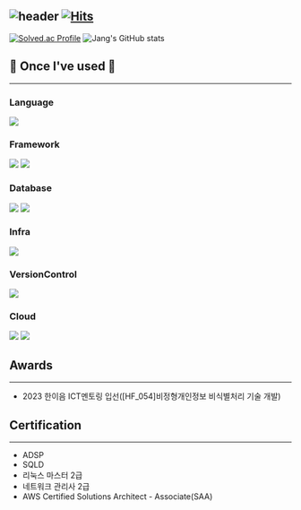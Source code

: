 ![header](https://capsule-render.vercel.app/api?type=rounded&color=timeGradient&text=Welcome%20to%20Jang's%20GitHub%20&animation=twinkling&fontSize=40&fontAlignY=50&fontAlign=50&height=180)
[![Hits](https://hits.seeyoufarm.com/api/count/incr/badge.svg?url=https%3A%2F%2Fgithub.com%2FkyounghunJang&count_bg=%2364C918&title_bg=%23555555&icon=&icon_color=%23E70000&title=hits&edge_flat=false)](https://hits.seeyoufarm.com)
</br>
--- 
[![Solved.ac Profile](http://mazassumnida.wtf/api/v2/generate_badge?boj=matkimchi)](https://solved.ac/matkimchi/)
![Jang's GitHub stats](https://github-readme-stats.vercel.app/api?username=kyounghunjang&include_all_commits=true&show_icons=true&theme=onedark)
## 🔨 Once I've used 🔨
---
### Language
<div>
  <img src="https://img.shields.io/badge/Python-3776AB?style=for-the-badge&logo=Python&logoColor=white">
</div>

### Framework
<div>
  <img src="https://img.shields.io/badge/apache spark-E25A1C?style=for-the-badge&logo=apache spark&logoColor=black">
  <img src="https://img.shields.io/badge/apache kafka-E25A1C?style=for-the-badge&logo=apache kafka&logoColor=black">
</div>

### Database
<div>
  <img src="https://img.shields.io/badge/PostgreSQL-4169E1?style=for-the-badge&logo=PostgreSQL&logoColor=black">
  <img src="https://img.shields.io/badge/Mysql-4479A1?style=for-the-badge&logo=Mysql&logoColor=black">
</div>

### Infra
<div>
  <img src="https://img.shields.io/badge/Docker-2496ED?style=for-the-badge&logo=Docker&logoColor=white">
</div>

### VersionControl
<div>
  <img src="https://img.shields.io/badge/Github-2496ED?style=for-the-badge&logo=Github&logoColor=white">
</div>

### Cloud
<div>
  <img src="https://img.shields.io/badge/AMAZON EC2-FF9900?style=for-the-badge&logo=AMAZON EC2&logoColor=white">
  <img src="https://img.shields.io/badge/AWS lambda-FF9900?style=for-the-badge&logo=AWS lambda&logoColor=white">
</div>


## Awards
---
- 2023 한이음 ICT멘토링 입선([HF_054]비정형개인정보 비식별처리 기술 개발)

## Certification
---
- ADSP
- SQLD
- 리눅스 마스터 2급
- 네트워크 관리사 2급
- AWS Certified Solutions Architect - Associate(SAA)
